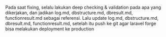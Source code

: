 Pada saat fixing, selalu lakukan deep checking & validation pada apa yang dikerjakan, dan jadikan log.md, dbstructure.md, dbresult.md, functionresult.md sebagai referensi. Lalu update log.md, dbstructure.md, dbresult.md, functionresult.md, setelah itu push ke git agar laravel forge bisa melakukan deployment ke production